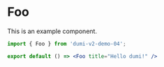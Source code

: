 # Foo

This is an example component.

```jsx
import { Foo } from 'dumi-v2-demo-04';

export default () => <Foo title="Hello dumi!" />
```
